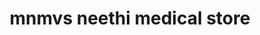 ---
title: "mnmvs neethi medical store"
url: /vellangallur/mnmvs-neethi-medical-store/
shop: Sanitätshaus
---